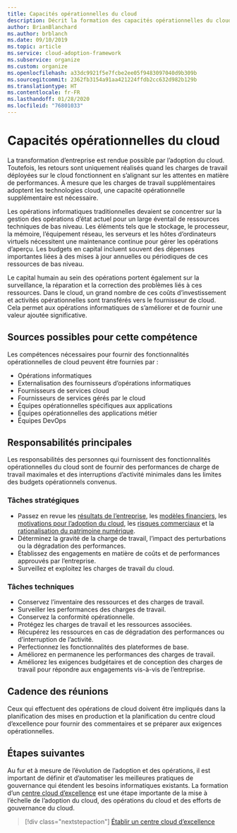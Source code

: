 ```yaml
---
title: Capacités opérationnelles du cloud
description: Décrit la formation des capacités opérationnelles du cloud
author: BrianBlanchard
ms.author: brblanch
ms.date: 09/10/2019
ms.topic: article
ms.service: cloud-adoption-framework
ms.subservice: organize
ms.custom: organize
ms.openlocfilehash: a33dc9921f5e7fcbe2ee05f9483097040d9b309b
ms.sourcegitcommit: 2362fb3154a91aa421224ffdb2cc632d982b129b
ms.translationtype: HT
ms.contentlocale: fr-FR
ms.lasthandoff: 01/28/2020
ms.locfileid: "76801033"
---
```

# <a name="cloud-operation-capabilities"></a>Capacités opérationnelles du cloud

La transformation d’entreprise est rendue possible par l’adoption du cloud. Toutefois, les retours sont uniquement réalisés quand les charges de travail déployées sur le cloud fonctionnent en s’alignant sur les attentes en matière de performances. À mesure que les charges de travail supplémentaires adoptent les technologies cloud, une capacité opérationnelle supplémentaire est nécessaire.

Les opérations informatiques traditionnelles devaient se concentrer sur la gestion des opérations d’état actuel pour un large éventail de ressources techniques de bas niveau. Les éléments tels que le stockage, le processeur, la mémoire, l’équipement réseau, les serveurs et les hôtes d’ordinateurs virtuels nécessitent une maintenance continue pour gérer les opérations d’aperçu. Les budgets en capital incluent souvent des dépenses importantes liées à des mises à jour annuelles ou périodiques de ces ressources de bas niveau.

 Le capital humain au sein des opérations portent également sur la surveillance, la réparation et la correction des problèmes liés à ces ressources. Dans le cloud, un grand nombre de ces coûts d’investissement et activités opérationnelles sont transférés vers le fournisseur de cloud. Cela permet aux opérations informatiques de s’améliorer et de fournir une valeur ajoutée significative.

## <a name="possible-sources-for-this-capability"></a>Sources possibles pour cette compétence

Les compétences nécessaires pour fournir des fonctionnalités opérationnelles de cloud peuvent être fournies par :

- Opérations informatiques
- Externalisation des fournisseurs d’opérations informatiques
- Fournisseurs de services cloud
- Fournisseurs de services gérés par le cloud
- Équipes opérationnelles spécifiques aux applications
- Équipes opérationnelles des applications métier
- Équipes DevOps

## <a name="key-responsibilities"></a>Responsabilités principales

Les responsabilités des personnes qui fournissent des fonctionnalités opérationnelles du cloud sont de fournir des performances de charge de travail maximales et des interruptions d’activité minimales dans les limites des budgets opérationnels convenus.

### <a name="strategic-tasks"></a>Tâches stratégiques

- Passez en revue les [résultats de l’entreprise](../strategy/business-outcomes/index.md), les [modèles financiers](../strategy/financial-models.md), les [motivations pour l’adoption du cloud](../strategy/motivations.md), les [risques commerciaux](../govern/policy-compliance/risk-tolerance.md) et la [rationalisation du patrimoine numérique](../digital-estate/index.md).
- Déterminez la gravité de la charge de travail, l’impact des perturbations ou la dégradation des performances.
- Établissez des engagements en matière de coûts et de performances approuvés par l’entreprise.
- Surveillez et exploitez les charges de travail du cloud.

### <a name="technical-tasks"></a>Tâches techniques

- Conservez l’inventaire des ressources et des charges de travail.
- Surveiller les performances des charges de travail.
- Conservez la conformité opérationnelle.
- Protégez les charges de travail et les ressources associées.
- Récupérez les ressources en cas de dégradation des performances ou d’interruption de l’activité.
- Perfectionnez les fonctionnalités des plateformes de base.
- Améliorez en permanence les performances des charges de travail.
- Améliorez les exigences budgétaires et de conception des charges de travail pour répondre aux engagements vis-à-vis de l’entreprise.

## <a name="meeting-cadence"></a>Cadence des réunions

Ceux qui effectuent des opérations de cloud doivent être impliqués dans la planification des mises en production et la planification du centre cloud d’excellence pour fournir des commentaires et se préparer aux exigences opérationnelles.

## <a name="next-steps"></a>Étapes suivantes

Au fur et à mesure de l’évolution de l’adoption et des opérations, il est important de définir et d’automatiser les meilleures pratiques de gouvernance qui étendent les besoins informatiques existants. La formation d’un [centre cloud d’excellence](./cloud-center-of-excellence.md) est une étape importante de la mise à l’échelle de l’adoption du cloud, des opérations du cloud et des efforts de gouvernance du cloud.

> [!div class="nextstepaction"]
> [Établir un centre cloud d’excellence](./cloud-center-of-excellence.md)
